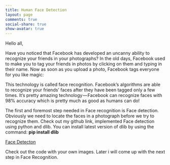 ```yaml
---
title: Human Face Detection
layout: page
comments: true
social-share: true
show-avatar: true
---
```


Hello all,

Have you noticed that Facebook has developed an uncanny ability to recognize your friends in your photographs? In the old days, Facebook used to make you to tag your friends in photos by clicking on them and typing in their name. Now as soon as you upload a photo, Facebook tags everyone for you like magic: 

This technology is called face recognition. Facebook’s algorithms are able to recognize your friends’ faces after they have been tagged only a few times. It’s pretty amazing technology — Facebook can recognize faces with 98% accuracy which is pretty much as good as humans can do!

The first and foremost step needed in Face recognition is Face detection. Obviously we need to locate the faces in a photograph before we try to recognize them.  Check out my github link, implemented Face detection using python and dlib.  You can install latest version of dlib by using the command: **pip install dlib**

[Face Detecton](https://github.com/jenabbhatia/face-detection)

Check out the code with your own images.
Later i will come up with the next step in Face Recognition.